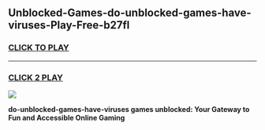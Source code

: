 
## Unblocked-Games-do-unblocked-games-have-viruses-Play-Free-b27fl
<h3>
<a href="https://premium76.site?title=do-unblocked-games-have-viruses&ref=18A1">CLICK TO PLAY</a></h3>
<hr>

<h3>
<a href="https://premium76.site?title=do-unblocked-games-have-viruses&ref=18A1">CLICK 2 PLAY</a>
  
</h3>

<a href="https://premium76.site?title=do-unblocked-games-have-viruses&ref=18A1"><img src="https://clearcache.store/games.png"></a>


**do-unblocked-games-have-viruses games unblocked: Your Gateway to Fun and Accessible Online Gaming**

